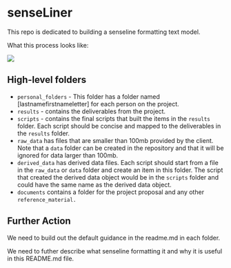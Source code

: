 # senseLiner

This repo is dedicated to building a senseline formatting text model. 

What this process looks like: 

[![](https://mermaid.ink/img/pako:eNp1kstuwjAQRX9l5BWV4AeyqARE3XUDrJp0MSSTYNWxLXsCRYh_7-RBW6VpVn6cmbn3xjdVuJJUoirjLsUJA8MhzS3It17s8AJbF3wbKYKr4ECfHJ-SJIlMHlarZxhIzDaB8AOKnoXjFSJZJlvQu8A-uIJi7PgBP_7B64BNg2GWLrIXFxpkKJERtGUHHFBbPBqCqr-a1I2qNotDx2lbQyqlM7rLbO-N5qFfx01GANoSzmi0nGtnZ-VRticG51k3aKCRMM1PP49ijJhCnK2tsl4h8ImGyllqO_igEl475rePAaizHZ01XcbpnkIfy3_xn7KtxM_dyEAT7-IcvSex3WUgsgJFnu2yHmWMP8lgjClV0CurtDGJC2hrmlw_2vSE0Q2ppWpIxOpS3uCto3MlcxvKVSLLkipsDecqt3dBsWW3v9pCJRxaWqrg2vqkkgpNlF3rxQOlGrvn9H3q0b4599jfvwC2r_yG?type=png)](https://mermaid.live/edit#pako:eNp1kstuwjAQRX9l5BWV4AeyqARE3XUDrJp0MSSTYNWxLXsCRYh_7-RBW6VpVn6cmbn3xjdVuJJUoirjLsUJA8MhzS3It17s8AJbF3wbKYKr4ECfHJ-SJIlMHlarZxhIzDaB8AOKnoXjFSJZJlvQu8A-uIJi7PgBP_7B64BNg2GWLrIXFxpkKJERtGUHHFBbPBqCqr-a1I2qNotDx2lbQyqlM7rLbO-N5qFfx01GANoSzmi0nGtnZ-VRticG51k3aKCRMM1PP49ijJhCnK2tsl4h8ImGyllqO_igEl475rePAaizHZ01XcbpnkIfy3_xn7KtxM_dyEAT7-IcvSex3WUgsgJFnu2yHmWMP8lgjClV0CurtDGJC2hrmlw_2vSE0Q2ppWpIxOpS3uCto3MlcxvKVSLLkipsDecqt3dBsWW3v9pCJRxaWqrg2vqkkgpNlF3rxQOlGrvn9H3q0b4599jfvwC2r_yG)

## High-level folders

- `personal_folders` - This folder has a folder named [lastnamefirstnameletter] for each person on the project.
- `results` - contains the deliverables from the project.
- `scripts` - contains the final scripts that built the items in the `results` folder.  Each script should be concise and mapped to the deliverables in the `results` folder.
- `raw_data` has files that are smaller than 100mb provided by the client.  Note that a `data` folder can be created in the repository and that it will be ignored for data larger than 100mb.
- `derived_data` has derived data files.  Each script should start from a file in the `raw_data` or `data` folder and create an item in this folder.  The script that created the derived data object would be in the `scripts` folder and could have the same name as the derived data object.
- `documents` contains a folder for the project proposal and any other `reference_material.`

## Further Action

We need to build out the default guidance in the readme.md in each folder.

We need to futher describe what senseline formatting it and why it is useful in this README.md file.
